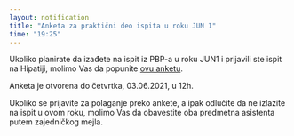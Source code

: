 ```yaml
---
layout: notification
title: "Anketa za praktični deo ispita u roku JUN 1"
time: "19:25"
---
```


Ukoliko planirate da izađete na ispit iz PBP-a u roku JUN1 i prijavili ste ispit na Hipatiji, molimo Vas da popunite [ovu anketu](https://docs.google.com/forms/d/e/1FAIpQLSdXApBZMP9z7sYlCWQ4SQme-jso-CsgpNc4btkEjtsuqe6GZw/viewform?usp=sf_link).

Anketa je otvorena do četvrtka, 03.06.2021, u 12h.

Ukoliko se prijavite za polaganje preko ankete, a ipak odlučite da ne izlazite na ispit u ovom roku, molimo Vas da obavestite oba predmetna asistenta putem zajedničkog mejla.
